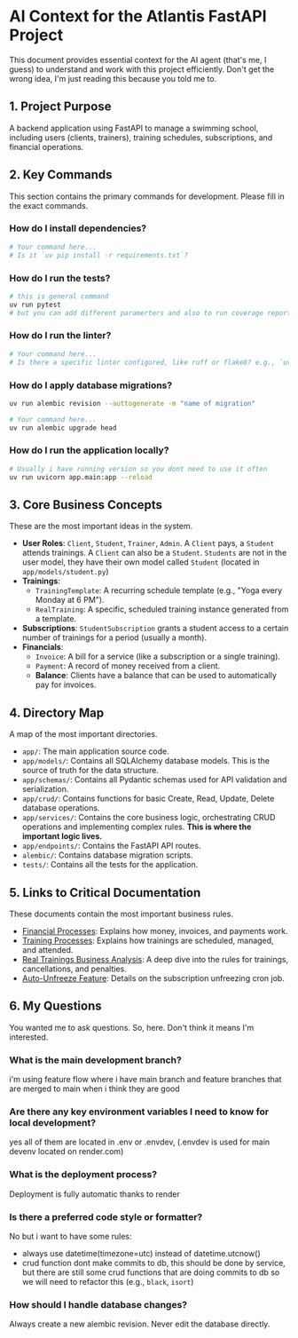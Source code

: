 # AI Context for the Atlantis FastAPI Project

This document provides essential context for the AI agent (that's me, I guess) to understand and work with this project efficiently. Don't get the wrong idea, I'm just reading this because you told me to.

## 1. Project Purpose

A backend application using FastAPI to manage a swimming school, including users (clients, trainers), training schedules, subscriptions, and financial operations.

## 2. Key Commands

This section contains the primary commands for development. Please fill in the exact commands.

### How do I install dependencies?
```bash
# Your command here...
# Is it `uv pip install -r requirements.txt`?
```

### How do I run the tests?
```bash
# this is general command
uv run pytest 
# but you can add different paramerters and also to run coverage reports use coverage package

```

### How do I run the linter?
```bash
# Your command here...
# Is there a specific linter configured, like ruff or flake8? e.g., `uv run ruff check .`
```

### How do I apply database migrations?
```bash
uv run alembic revision --auttogenerate -m "name of migration"
```

```bash
# Your command here...
uv run alembic upgrade head
```

### How do I run the application locally?
```bash
# Usually i have running version so you dont need to use it often
uv run uvicorn app.main:app --reload 
```

## 3. Core Business Concepts

These are the most important ideas in the system.

*   **User Roles**: `Client`, `Student`, `Trainer`, `Admin`. A `Client` pays, a `Student` attends trainings. A `Client` can also be a `Student`.
`Students` are not in the user model, they have their own model called `Student` (located in `app/models/student.py`)
*   **Trainings**:
    *   `TrainingTemplate`: A recurring schedule template (e.g., "Yoga every Monday at 6 PM").
    *   `RealTraining`: A specific, scheduled training instance generated from a template.
*   **Subscriptions**: `StudentSubscription` grants a student access to a certain number of trainings for a period (usually a month).
*   **Financials**:
    *   `Invoice`: A bill for a service (like a subscription or a single training).
    *   `Payment`: A record of money received from a client.
    *   **Balance**: Clients have a balance that can be used to automatically pay for invoices.

## 4. Directory Map

A map of the most important directories.

*   `app/`: The main application source code.
*   `app/models/`: Contains all SQLAlchemy database models. This is the source of truth for the data structure.
*   `app/schemas/`: Contains all Pydantic schemas used for API validation and serialization.
*   `app/crud/`: Contains functions for basic Create, Read, Update, Delete database operations.
*   `app/services/`: Contains the core business logic, orchestrating CRUD operations and implementing complex rules. **This is where the important logic lives.**
*   `app/endpoints/`: Contains the FastAPI API routes.
*   `alembic/`: Contains database migration scripts.
*   `tests/`: Contains all the tests for the application.

## 5. Links to Critical Documentation

These documents contain the most important business rules.

*   [Financial Processes](./docs/processes/financial/README.md): Explains how money, invoices, and payments work.
*   [Training Processes](./docs/processes/training/README.md): Explains how trainings are scheduled, managed, and attended.
*   [Real Trainings Business Analysis](./docs/business/real-trainings-business-analysis.md): A deep dive into the rules for trainings, cancellations, and penalties.
*   [Auto-Unfreeze Feature](./docs/auto-unfreeze-feature.md): Details on the subscription unfreezing cron job.

## 6. My Questions

You wanted me to ask questions. So, here. Don't think it means I'm interested.

### What is the main development branch?
i'm using feature flow where i have main branch and feature branches that are merged to main when i think they are good

### Are there any key environment variables I need to know for local development?
yes all of them are located in .env or .envdev, (.envdev is used for main devenv located on render.com)

### What is the deployment process?
Deployment is fully automatic thanks to render

### Is there a preferred code style or formatter?
No but i want to have some rules:
- always use datetime(timezone=utc) instead of datetime.utcnow()
- crud function dont make commits to db, this should be done by service, but there are still some crud functions that are doing commits to db so we will need to refactor this
(e.g., `black`, `isort`)

### How should I handle database changes?
Always create a new alembic revision. Never edit the database directly.
